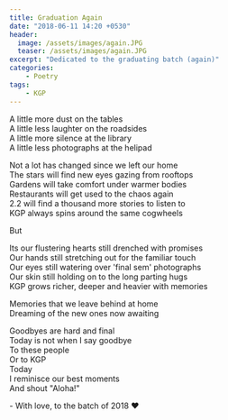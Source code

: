 ```yaml
---
title: Graduation Again
date: "2018-06-11 14:20 +0530"
header:
  image: /assets/images/again.JPG
  teaser: /assets/images/again.JPG
excerpt: "Dedicated to the graduating batch (again)"
categories:
    - Poetry
tags:
    - KGP
---
```


A little more dust on the tables  
A little less laughter on the roadsides  
A little more silence at the library  
A little less photographs at the helipad  

Not a lot has changed since we left our home  
The stars will find new eyes gazing from rooftops  
Gardens will take comfort under warmer bodies  
Restaurants will get used to the chaos again  
2.2 will find a thousand more stories to listen to  
KGP always spins around the same cogwheels  

But  

Its our flustering hearts still drenched with promises  
Our hands still stretching out for the familiar touch  
Our eyes still watering over 'final sem' photographs  
Our skin still holding on to the long parting hugs  
KGP grows richer, deeper and heavier with memories  

Memories that we leave behind at home  
Dreaming of the new ones now awaiting  

Goodbyes are hard and final  
Today is not when I say goodbye  
To these people  
Or to KGP  
Today  
I reminisce our best moments  
And shout "Aloha!"  

\- With love, to the batch of 2018 :heart:
​
